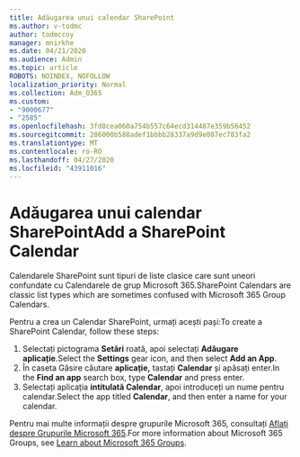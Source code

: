 ```yaml
---
title: Adăugarea unui calendar SharePoint
ms.author: v-todmc
author: todmccoy
manager: mnirkhe
ms.date: 04/21/2020
ms.audience: Admin
ms.topic: article
ROBOTS: NOINDEX, NOFOLLOW
localization_priority: Normal
ms.collection: Adm_O365
ms.custom:
- "9000677"
- "2585"
ms.openlocfilehash: 3fd8cea060a754b557c64ecd314487e359b56452
ms.sourcegitcommit: 286000b588adef1bbbb28337a9d9e087ec783fa2
ms.translationtype: MT
ms.contentlocale: ro-RO
ms.lasthandoff: 04/27/2020
ms.locfileid: "43911016"
---
```

# <a name="add-a-sharepoint-calendar"></a><span data-ttu-id="0753f-102">Adăugarea unui calendar SharePoint</span><span class="sxs-lookup"><span data-stu-id="0753f-102">Add a SharePoint Calendar</span></span>

<span data-ttu-id="0753f-103">Calendarele SharePoint sunt tipuri de liste clasice care sunt uneori confundate cu Calendarele de grup Microsoft 365.</span><span class="sxs-lookup"><span data-stu-id="0753f-103">SharePoint Calendars are classic list types which are sometimes confused with Microsoft 365 Group Calendars.</span></span>
 
<span data-ttu-id="0753f-104">Pentru a crea un Calendar SharePoint, urmați acești pași:</span><span class="sxs-lookup"><span data-stu-id="0753f-104">To create a SharePoint Calendar, follow these steps:</span></span>
 
1.  <span data-ttu-id="0753f-105">Selectați pictograma **Setări** roată, apoi selectați **Adăugare aplicație**.</span><span class="sxs-lookup"><span data-stu-id="0753f-105">Select the **Settings** gear icon, and then select **Add an App**.</span></span>
2.  <span data-ttu-id="0753f-106">În caseta Găsire căutare **aplicație,** tastați **Calendar** și apăsați enter.</span><span class="sxs-lookup"><span data-stu-id="0753f-106">In the **Find an app** search box, type **Calendar** and press enter.</span></span>
3.  <span data-ttu-id="0753f-107">Selectați aplicația **intitulată Calendar**, apoi introduceți un nume pentru calendar.</span><span class="sxs-lookup"><span data-stu-id="0753f-107">Select the app titled **Calendar**, and then enter a name for your calendar.</span></span>

<span data-ttu-id="0753f-108">Pentru mai multe informații despre grupurile Microsoft 365, consultați [Aflați despre Grupurile Microsoft 365](https://support.office.com/article/Learn-about-Office-365-groups-b565caa1-5c40-40ef-9915-60fdb2d97fa2).</span><span class="sxs-lookup"><span data-stu-id="0753f-108">For more information about Microsoft 365 Groups, see [Learn about Microsoft 365 Groups](https://support.office.com/article/Learn-about-Office-365-groups-b565caa1-5c40-40ef-9915-60fdb2d97fa2).</span></span>

